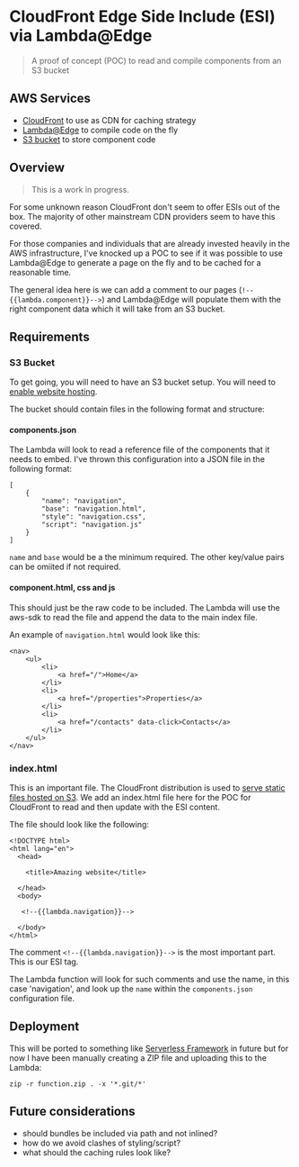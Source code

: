 # CloudFront Edge Side Include (ESI) via Lambda@Edge
> A proof of concept (POC) to read and compile components from an S3 bucket

## AWS Services
* [CloudFront](https://aws.amazon.com/cloudfront/) to use as CDN for caching strategy
* [Lambda@Edge](https://aws.amazon.com/lambda/edge/) to compile code on the fly
* [S3 bucket](https://aws.amazon.com/s3/) to store component code

## Overview

> This is a work in progress.

For some unknown reason CloudFront don't seem to offer ESIs out of the box. 
The majority of other mainstream CDN providers seem to have this covered.

For those companies and individuals that are already invested heavily in the AWS infrastructure,
I've knocked up a POC to see if it was possible to use Lambda@Edge to generate a page on the fly and to be cached for a reasonable time.

The general idea here is we can add a comment to our pages (`!--{{lambda.component}}-->`) and Lambda@Edge will populate them with the right component data which it will take from an S3 bucket.

## Requirements

### S3 Bucket

To get going, you will need to have an S3 bucket setup. You will need to [enable website hosting](https://docs.aws.amazon.com/AmazonS3/latest/dev/EnableWebsiteHosting.html).

The bucket should contain files in the following format and structure:

#### components.json

The Lambda will look to read a reference file of the components that it needs to embed.
I've thrown this configuration into a JSON file in the following format:

```
[
    {
        "name": "navigation",
        "base": "navigation.html",
        "style": "navigation.css",
        "script": "navigation.js"
    }
]
```
`name` and `base` would be a the minimum required. The other key/value pairs can be omiited if not required.

#### component.html, css and js

This should just be the raw code to be included. The Lambda will use the aws-sdk to read the file and append the data to the main index file.

An example of `navigation.html` would look like this:

```
<nav>
    <ul>
        <li>
            <a href="/">Home</a>
        </li>
        <li>
            <a href="/properties">Properties</a>
        </li>
        <li>
            <a href="/contacts" data-click>Contacts</a>
        </li>
    </ul>
</nav>
```

### index.html

This is an important file. The CloudFront distribution is used to [serve static files hosted on S3](https://aws.amazon.com/premiumsupport/knowledge-center/cloudfront-serve-static-website/).
We add an index.html file here for the POC for CloudFront to read and then update with the ESI content.

The file should look like the following:

```
<!DOCTYPE html>
<html lang="en">
  <head>

    <title>Amazing website</title>

  </head>
  <body>

   <!--{{lambda.navigation}}-->

  </body>
</html>
```

The comment `<!--{{lambda.navigation}}-->` is the most important part. This is our ESI tag.

The Lambda function will look for such comments and use the name, in this case 'navigation', and look up the `name` within the `components.json` configuration file.

## Deployment

This will be ported to something like [Serverless Framework](https://www.serverless.com/) in future but for now I have been manually creating a ZIP file and uploading this to the Lambda:

```
zip -r function.zip . -x '*.git/*'
```

## Future considerations

* should bundles be included via path and not inlined?
* how do we avoid clashes of styling/script?
* what should the caching rules look like?